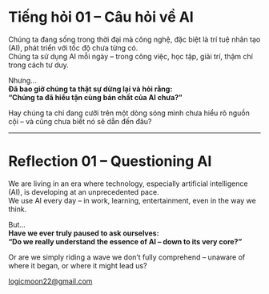 # Tiếng hỏi 01 – Câu hỏi về AI

Chúng ta đang sống trong thời đại mà công nghệ, đặc biệt là trí tuệ nhân tạo (AI), phát triển với tốc độ chưa từng có.  
Chúng ta sử dụng AI mỗi ngày – trong công việc, học tập, giải trí, thậm chí trong cách tư duy.

Nhưng...  
**Đã bao giờ chúng ta thật sự dừng lại và hỏi rằng:  
“Chúng ta đã hiểu tận cùng bản chất của AI chưa?”**

Hay chúng ta chỉ đang cưỡi trên một dòng sóng mình chưa hiểu rõ nguồn cội – và cũng chưa biết nó sẽ dẫn đến đâu?

---

# Reflection 01 – Questioning AI

We are living in an era where technology, especially artificial intelligence (AI), is developing at an unprecedented pace.  
We use AI every day – in work, learning, entertainment, even in the way we think.

But...  
**Have we ever truly paused to ask ourselves:  
“Do we really understand the essence of AI – down to its very core?”**

Or are we simply riding a wave we don’t fully comprehend – unaware of where it began, or where it might lead us?

logicmoon22@gmail.com
